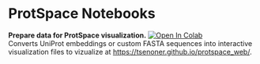 # ProtSpace Notebooks

**Prepare data for ProtSpace visualization.** [![Open In Colab](https://colab.research.google.com/assets/colab-badge.svg)](https://colab.research.google.com/github/tsenoner/protspace_web/blob/main/notebooks/ProtSpace_Preparation.ipynb) <br>
Converts UniProt embeddings or custom FASTA sequences into interactive visualization files to vizualize at https://tsenoner.github.io/protspace_web/.
